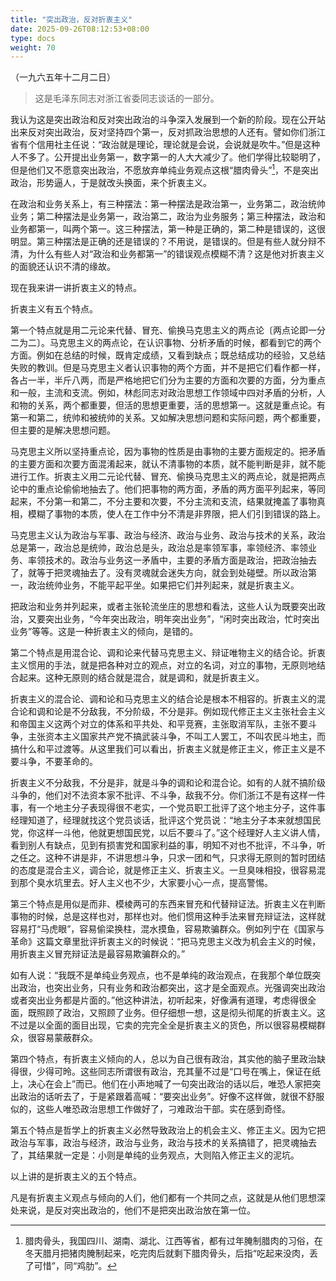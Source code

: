 ```yaml
---
title: "突出政治，反对折衷主义"
date: 2025-09-26T08:12:53+08:00
type: docs
weight: 70
---
```


（一九六五年十二月二日）

> 这是毛泽东同志对浙江省委同志谈话的一部分。

我认为这是突出政治和反对突出政治的斗争深入发展到一个新的阶段。现在公开站出来反对突出政治，反对坚持四个第一，反对抓政治思想的人还有。譬如你们浙江省有个信用社主任说：“政治就是理论，理论就是会说，会说就是吹牛。”但是这种人不多了。公开提出业务第一，数字第一的人大大减少了。他们学得比较聪明了，但是他们又不愿意突出政治，不愿放弃单纯业务观点这根“腊肉骨头”[^1]，不是突出政治，形势逼人，于是就改头换面，来个折衷主义。

在政治和业务关系上，有三种摆法：第一种摆法是政治第一，业务第二，政治统帅业务；第二种摆法是业务第一，政治第二，政治为业务服务；第三种摆法，政治和业务都第一，叫两个第一。这三种摆法，第一种是正确的，第二种是错误的，这很明显。第三种摆法是正确的还是错误的？不用说，是错误的。但是有些人就分辩不清，为什么有些人对“政治和业务都第一”的错误观点模糊不清？这是他对折衷主义的面貌还认识不清的缘故。

现在我来讲一讲折衷主义的特点。

折衷主义有五个特点。

第一个特点就是用二元论来代替、冒充、偷换马克思主义的两点论〔两点论即一分二为二〕。马克思主义的两点论，在认识事物、分析矛盾的时候，都看到它的两个方面。例如在总结的时候，既肯定成绩，又看到缺点；既总结成功的经验，又总结失败的教训。但是马克思主义者认识事物的两个方面，并不是把它们看作都一样，各占一半，半斤八两，而是严格地把它们分为主要的方面和次要的方面，分为重点和一般，主流和支流。例如，林彪同志对政治思想工作领域中四对矛盾的分析，人和物的关系，两个都重要，但活的思想更重要，活的思想第一。这就是重点论。有第一和第二，统帅和被统帅的关系。又如解决思想问题和实际问题，两个都重要，但主要的是解决思想问题。

马克思主义所以坚持重点论，因为事物的性质是由事物的主要方面规定的。把矛盾的主要方面和次要方面混淆起来，就认不清事物的本质，就不能判断是非，就不能进行工作。折衷主义用二元论代替、冒充、偷换马克思主义的两点论，就是把两点论中的重点论偷偷地抽去了。他们把事物的两方面，矛盾的两方面平列起来，等同起来，不分第一和第二，不分主要和次要，不分主流和支流，结果就掩盖了事物真相，模糊了事物的本质，使人在工作中分不清是非界限，把人们引到错误的路上。

马克思主义认为政治与军事、政治与经济、政治与业务、政治与技术的关系，政治总是第一，政治总是统帅，政治总是头，政治总是率领军事，率领经济、率领业务、率领技术的。政治与业务这一矛盾中，主要的矛盾方面是政治，把政治抽去了，就等于把灵魂抽去了。没有灵魂就会迷失方向，就会到处碰壁。所以政治第一，政治统帅业务，不能平起平坐。如果把它们并列起来，就是折衷主义。

把政治和业务并列起来，或者主张轮流坐庄的思想和看法，这些人认为既要突出政治，又要突出业务，“今年突出政治，明年突出业务”，“闲时突出政治，忙时突出业务”等等。这是一种折衷主义的倾向，是错的。

第二个特点是用混合论、调和论来代替马克思主义、辩证唯物主义的结合论。折衷主义惯用的手法，就是把各种对立的观点，对立的名词，对立的事物，无原则地结合起来。这种无原则的结合就是混合，就是调和，就是折衷主义。

折衷主义的混合论、调和论和马克思主义的结合论是根本不相容的。折衷主义的混合论和调和论是不分敌我，不分阶级，不分是非。例如现代修正主义主张社会主义和帝国主义这两个对立的体系和平共处、和平竞赛，主张取消军队，主张不要斗争，主张资本主义国家共产党不搞武装斗争，不叫工人罢工，不叫农民斗地主，而搞什么和平过渡等。从这里我们可以看出，折衷主义就是修正主义，修正主义是不要斗争，不要革命的。

折衷主义不分敌我，不分是非，就是斗争的调和论和混合论。如有的人就不搞阶级斗争的，他们对不法资本家不批评、不斗争，敌我不分。你们浙江不是有这样一件事，有一个地主分子表现得很不老实，一个党员职工批评了这个地主分子，这件事经理知道了，经理就找这个党员谈话，批评这个党员说：“地主分子本来就想国民党，你这样一斗他，他就更想国民党，以后不要斗了。”这个经理好人主义讲人情，看到别人有缺点，见到有损害党和国家利益的事，明知不对也不批评，不斗争，听之任之。这种不讲是非，不讲思想斗争，只求一团和气，只求得无原则的暂时团结的态度是混合主义，调合论，就是修正主义、折衷主义。一旦臭味相投，很容易混到那个臭水坑里去。好人主义也不少，大家要小心一点，提高警惕。

第三个特点是用似是而非、模棱两可的东西来冒充和代替辩证法。折衷主义在判断事物的时候，总是这样也对，那样也对。他们惯用这种手法来冒充辩证法，这样就容易打“马虎眼”，容易偷梁换柱，混水摸鱼，容易欺骗群众。例如列宁在《国家与革命》这篇文章里批评折衷主义的时候说：“把马克思主义改为机会主义的时候，用折衷主义冒充辩证法是最容易欺骗群众的。”

如有人说：“我既不是单纯业务观点，也不是单纯的政治观点，在我那个单位既突出政治，也突出业务，只有业务和政治都突出，这才是全面观点。光强调突出政治或者突出业务都是片面的。”他这种讲法，初听起来，好像满有道理，考虑得很全面，既照顾了政治，又照顾了业务。但仔细想一想，这是彻头彻尾的折衷主义。这不过是以全面的面目出现，它卖的完完全全是折衷主义的货色，所以很容易模糊群众，很容易蒙蔽群众。

第四个特点，有折衷主义倾向的人，总以为自己很有政治，其实他的脑子里政治缺得很，少得可昤。这些同志所谓很有政治，充其量不过是“口号在嘴上，保证在纸上，决心在会上”而已。他们在小声地喊了一句突出政治的话以后，唯恐人家把突出政治的话听去了，于是紧跟着高喊：“要突出业务”。好像不这样做，就很不舒服似的，这些人唯恐政治思想工作做好了，刁难政治干部。实在感到奇怪。

第五个特点是哲学上的折衷主义必然导致政治上的机会主义、修正主义。因为它把政治与军事，政治与经济，政治与业务，政治与技术的关系搞错了，把灵魂抽去了，其结果就一定是：小则是单纯的业务观点，大则陷入修正主义的泥坑。

以上讲的是折衷主义的五个特点。

凡是有折衷主义观点与倾向的人们，他们都有一个共同之点，这就是从他们思想深处来说，是反对突出政治的，他们不是把突出政治放在第一位。

[^1]: 腊肉骨头，我国四川、湖南、湖北、江西等省，都有过年腌制腊肉的习俗，在冬天腊月把猪肉腌制起来，吃完肉后就剩下腊肉骨头，后指“吃起来没肉，丢了可惜”，同“鸡肋”。
